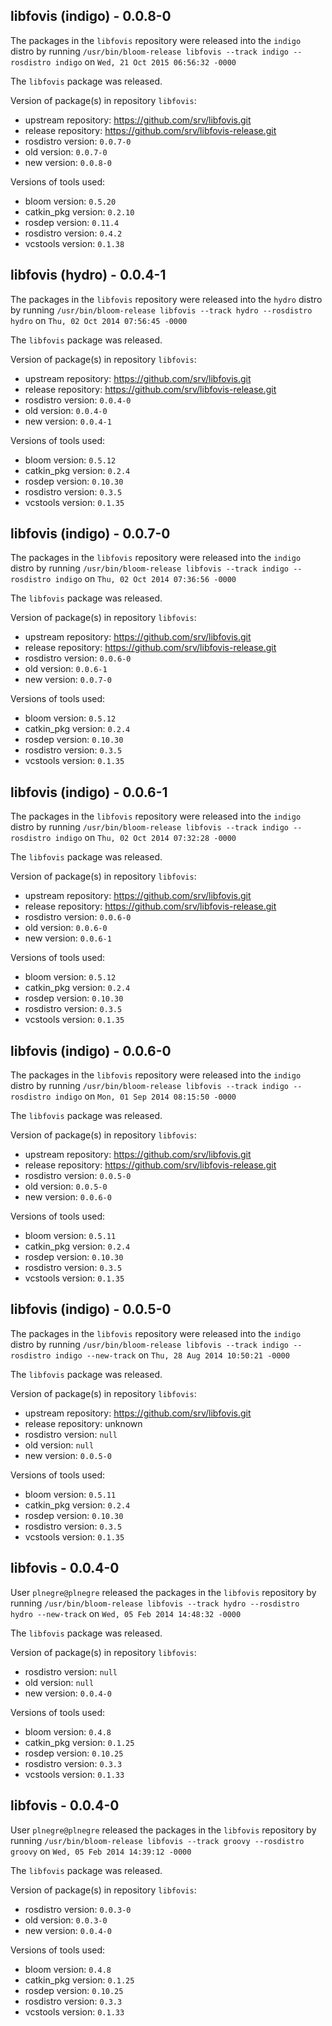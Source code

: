 ## libfovis (indigo) - 0.0.8-0

The packages in the `libfovis` repository were released into the `indigo` distro by running `/usr/bin/bloom-release libfovis --track indigo --rosdistro indigo` on `Wed, 21 Oct 2015 06:56:32 -0000`

The `libfovis` package was released.

Version of package(s) in repository `libfovis`:
- upstream repository: https://github.com/srv/libfovis.git
- release repository: https://github.com/srv/libfovis-release.git
- rosdistro version: `0.0.7-0`
- old version: `0.0.7-0`
- new version: `0.0.8-0`

Versions of tools used:
- bloom version: `0.5.20`
- catkin_pkg version: `0.2.10`
- rosdep version: `0.11.4`
- rosdistro version: `0.4.2`
- vcstools version: `0.1.38`


## libfovis (hydro) - 0.0.4-1

The packages in the `libfovis` repository were released into the `hydro` distro by running `/usr/bin/bloom-release libfovis --track hydro --rosdistro hydro` on `Thu, 02 Oct 2014 07:56:45 -0000`

The `libfovis` package was released.

Version of package(s) in repository `libfovis`:
- upstream repository: https://github.com/srv/libfovis.git
- release repository: https://github.com/srv/libfovis-release.git
- rosdistro version: `0.0.4-0`
- old version: `0.0.4-0`
- new version: `0.0.4-1`

Versions of tools used:
- bloom version: `0.5.12`
- catkin_pkg version: `0.2.4`
- rosdep version: `0.10.30`
- rosdistro version: `0.3.5`
- vcstools version: `0.1.35`


## libfovis (indigo) - 0.0.7-0

The packages in the `libfovis` repository were released into the `indigo` distro by running `/usr/bin/bloom-release libfovis --track indigo --rosdistro indigo` on `Thu, 02 Oct 2014 07:36:56 -0000`

The `libfovis` package was released.

Version of package(s) in repository `libfovis`:
- upstream repository: https://github.com/srv/libfovis.git
- release repository: https://github.com/srv/libfovis-release.git
- rosdistro version: `0.0.6-0`
- old version: `0.0.6-1`
- new version: `0.0.7-0`

Versions of tools used:
- bloom version: `0.5.12`
- catkin_pkg version: `0.2.4`
- rosdep version: `0.10.30`
- rosdistro version: `0.3.5`
- vcstools version: `0.1.35`


## libfovis (indigo) - 0.0.6-1

The packages in the `libfovis` repository were released into the `indigo` distro by running `/usr/bin/bloom-release libfovis --track indigo --rosdistro indigo` on `Thu, 02 Oct 2014 07:32:28 -0000`

The `libfovis` package was released.

Version of package(s) in repository `libfovis`:
- upstream repository: https://github.com/srv/libfovis.git
- release repository: https://github.com/srv/libfovis-release.git
- rosdistro version: `0.0.6-0`
- old version: `0.0.6-0`
- new version: `0.0.6-1`

Versions of tools used:
- bloom version: `0.5.12`
- catkin_pkg version: `0.2.4`
- rosdep version: `0.10.30`
- rosdistro version: `0.3.5`
- vcstools version: `0.1.35`


## libfovis (indigo) - 0.0.6-0

The packages in the `libfovis` repository were released into the `indigo` distro by running `/usr/bin/bloom-release libfovis --track indigo --rosdistro indigo` on `Mon, 01 Sep 2014 08:15:50 -0000`

The `libfovis` package was released.

Version of package(s) in repository `libfovis`:
- upstream repository: https://github.com/srv/libfovis.git
- release repository: https://github.com/srv/libfovis-release.git
- rosdistro version: `0.0.5-0`
- old version: `0.0.5-0`
- new version: `0.0.6-0`

Versions of tools used:
- bloom version: `0.5.11`
- catkin_pkg version: `0.2.4`
- rosdep version: `0.10.30`
- rosdistro version: `0.3.5`
- vcstools version: `0.1.35`


## libfovis (indigo) - 0.0.5-0

The packages in the `libfovis` repository were released into the `indigo` distro by running `/usr/bin/bloom-release libfovis --track indigo --rosdistro indigo --new-track` on `Thu, 28 Aug 2014 10:50:21 -0000`

The `libfovis` package was released.

Version of package(s) in repository `libfovis`:
- upstream repository: https://github.com/srv/libfovis.git
- release repository: unknown
- rosdistro version: `null`
- old version: `null`
- new version: `0.0.5-0`

Versions of tools used:
- bloom version: `0.5.11`
- catkin_pkg version: `0.2.4`
- rosdep version: `0.10.30`
- rosdistro version: `0.3.5`
- vcstools version: `0.1.35`


## libfovis - 0.0.4-0

User `plnegre@plnegre` released the packages in the `libfovis` repository by running `/usr/bin/bloom-release libfovis --track hydro --rosdistro hydro --new-track` on `Wed, 05 Feb 2014 14:48:32 -0000`

The `libfovis` package was released.

Version of package(s) in repository `libfovis`:
- rosdistro version: `null`
- old version: `null`
- new version: `0.0.4-0`

Versions of tools used:
- bloom version: `0.4.8`
- catkin_pkg version: `0.1.25`
- rosdep version: `0.10.25`
- rosdistro version: `0.3.3`
- vcstools version: `0.1.33`


## libfovis - 0.0.4-0

User `plnegre@plnegre` released the packages in the `libfovis` repository by running `/usr/bin/bloom-release libfovis --track groovy --rosdistro groovy` on `Wed, 05 Feb 2014 14:39:12 -0000`

The `libfovis` package was released.

Version of package(s) in repository `libfovis`:
- rosdistro version: `0.0.3-0`
- old version: `0.0.3-0`
- new version: `0.0.4-0`

Versions of tools used:
- bloom version: `0.4.8`
- catkin_pkg version: `0.1.25`
- rosdep version: `0.10.25`
- rosdistro version: `0.3.3`
- vcstools version: `0.1.33`


